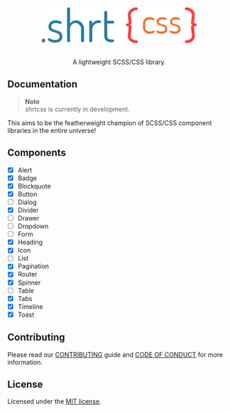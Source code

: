 <br />
<div align="center">
  <img src="https://raw.githubusercontent.com/jrson83/shrtcss/main/.github/assets/shrtcss-logo.png" alt="shrtcss Logo" />
</div>
<br />
<p align="center">A lightweight SCSS/CSS library.</p>

## Documentation

> **Note**  
> shrtcss is currently in development.

This aims to be the featherweight champion of SCSS/CSS component libraries in the entire universe!

## Components

- [x] Alert
- [x] Badge
- [x] Blockquote
- [x] Button
- [ ] Dialog
- [x] Divider
- [ ] Drawer
- [ ] Dropdown
- [ ] Form
- [x] Heading
- [x] Icon
- [ ] List
- [x] Pagination
- [x] Router
- [x] Spinner
- [ ] Table
- [x] Tabs
- [x] Timeline
- [x] Toast

## Contributing

Please read our [CONTRIBUTING](https://github.com/jrson83/shrtcss/blob/main/CONTRIBUTING.md) guide and [CODE OF CONDUCT](https://github.com/jrson83/shrtcss/blob/main/CODE_OF_CONDUCT.md) for more information.

## License

Licensed under the [MIT license](https://github.com/jrson83/shrtcss/blob/main/LICENSE).
